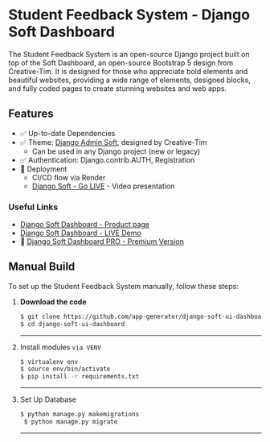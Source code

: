 # Student Feedback System - Django Soft Dashboard

The Student Feedback System is an open-source Django project built on top of the Soft Dashboard, an open-source Bootstrap 5 design from Creative-Tim. It is designed for those who appreciate bold elements and beautiful websites, providing a wide range of elements, designed blocks, and fully coded pages to create stunning websites and web apps.

## Features

- ✅ Up-to-date Dependencies
- ✅ Theme: [Django Admin Soft](https://github.com/app-generator/django-admin-soft-dashboard), designed by Creative-Tim
  - Can be used in any Django project (new or legacy)
- ✅ Authentication: Django.contrib.AUTH, Registration
- 🚀 Deployment
  - CI/CD flow via Render
  - [Django Soft - Go LIVE](https://www.youtube.com/watch?v=1QVdQVSkUCI) - Video presentation

### Useful Links

- [Django Soft Dashboard - Product page](https://appseed.us/product/soft-ui-dashboard/django/)
- [Django Soft Dashboard - LIVE Demo](https://django-soft-dash.onrender.com)
- 🛒 [Django Soft Dashboard PRO - Premium Version](https://appseed.us/product/soft-ui-dashboard-pro/django/)

## Manual Build

To set up the Student Feedback System manually, follow these steps:

1. **Download the code**

   ```bash
   $ git clone https://github.com/app-generator/django-soft-ui-dashboard.git
   $ cd django-soft-ui-dashboard
    ```
    ---
2. Install modules `via VENV`
    ```bash
    $ virtualenv env
    $ source env/bin/activate
    $ pip install -r requirements.txt
    ```
    ---
   
4. Set Up Database
   ```bash
   $ python manage.py makemigrations
    $ python manage.py migrate
   ```
   ---

